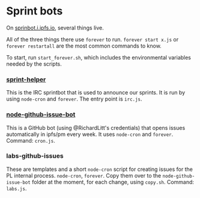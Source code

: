 # Sprint bots

On [sprinbot.i.ipfs.io](), several things live.

All of the three things there use `forever` to run. `forever start x.js` or `forever restartall` are the most common commands to know.

To start, run `start_forever.sh`, which includes the environmental variables needed by the scripts.

### [sprint-helper](https://github.com/ipfs/sprint-helper)

This is the IRC sprintbot that is used to announce our sprints. It is run by using `node-cron` and `forever`. The entry point is `irc.js`.

### [node-github-issue-bot](https://github.com/ipfs/node-github-issue-bot)

This is a GitHub bot (using @RichardLitt's credentials) that opens issues automatically in ipfs/pm every week. It uses `node-cron` and `forever`. Command: `cron.js`.

### labs-github-issues

These are templates and a short `node-cron` script for creating issues for the PL internal process. `node-cron`, `forever`. Copy them over to the `node-github-issue-bot` folder at the moment, for each change, using `copy.sh`. Command: `labs.js`.

